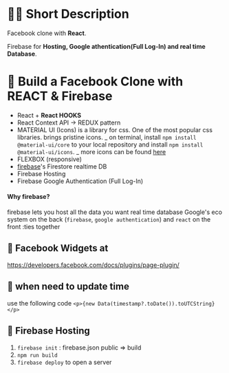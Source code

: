# 👩‍💻 Short Description

Facebook clone with **React**.

Firebase for **Hosting, Google athentication(Full Log-In) and real time Database**.

# 🚀 Build a Facebook Clone with REACT & Firebase

- React + **React HOOKS**
- React Context API -> REDUX pattern
- MATERIAL UI (Icons)
  is a library for css. One of the most popular css libraries. brings pristine icons.
  _ on terminal, install `npm install @material-ui/core` to your local repository and install `npm install @material-ui/icons`.
  _ more icons can be found [here](https://material-ui.com/components/material-icons/)
- FLEXBOX (responsive)
- [firebase](https://console.firebase.google.com/)'s Firestore realtime DB
- Firebase Hosting
- Firebase Google Authentication (Full Log-In)

#### Why firebase?

firebase lets you host all the data you want
real time database
Google's eco system on the back (`firebase`, `google authentication`) and `react` on the front :ties together

## 📕 Facebook Widgets at

https://developers.facebook.com/docs/plugins/page-plugin/

## 📗 when need to update time

use the following code `<p>{new Data(timestamp?.toDate()).toUTCString}</p>`

## 📒 Firebase Hosting

1. `firebase init` : firebase.json public => build
2. `npm run build`
3. `firebase deploy` to open a server
